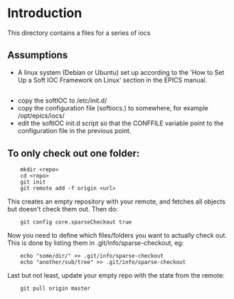 # Introduction

This directory contains a files for a series of iocs

## Assumptions
- A linux system (Debian or Ubuntu) set up according to the 'How to Set Up a Soft IOC Framework on Linux' section in the EPICS manual.

##
- copy the softIOC to /etc/init.d/
- copy the configuration file (softiocs.<host>) to somewhere, for example /opt/epics/iocs/
- edit the softIOC init.d script so that the CONFFILE variable point to the configuration file in the previous point.

## To only check out one folder:
```
    mkdir <repo>
    cd <repo>
    git init
    git remote add -f origin <url>
```
This creates an empty repository with your remote, and fetches all objects but doesn't check them out. Then do:

```
    git config core.sparseCheckout true
```
Now you need to define which files/folders you want to actually check out. This is done by listing them in .git/info/sparse-checkout, eg:
```
    echo "some/dir/" >> .git/info/sparse-checkout
    echo "another/sub/tree" >> .git/info/sparse-checkout
```
Last but not least, update your empty repo with the state from the remote:
```
    git pull origin master
```
